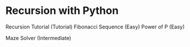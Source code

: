 # Recursion with Python

Recursion Tutorial (Tutorial)
  Fibonacci Sequence (Easy)
  Power of P (Easy)

Maze Solver (Intermediate)

